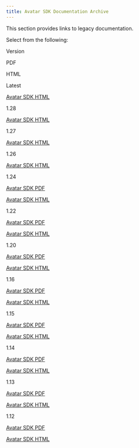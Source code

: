 ```yaml
---
title: Avatar SDK Documentation Archive
---
```

This section provides links to legacy documentation.

Select from the following:

Version

PDF

HTML

Latest

[Avatar SDK HTML](/documentation/avatarsdk/latest/concepts/avatars-sdk-intro/)

1.28

[Avatar SDK HTML](/documentation/avatarsdk/1.28/concepts/avatars-sdk-intro/)

1.27

[Avatar SDK HTML](/documentation/avatarsdk/1.27/concepts/avatars-sdk-intro/)

1.26

[Avatar SDK HTML](/documentation/avatarsdk/1.26/concepts/avatars-sdk-intro/)

1.24

[Avatar SDK PDF](https://securecdn.oculus.com/sr/avatarsdk-latest/)

[Avatar SDK HTML](/documentation/avatarsdk/1.24/concepts/avatars-gsg-intro/)

1.22

[Avatar SDK PDF](https://securecdn.oculus.com/sr/avatarsdk-1.22/)

[Avatar SDK HTML](/documentation/avatarsdk/1.22/concepts/avatars-gsg-intro/)

1.20

[Avatar SDK PDF](https://securecdn.oculus.com/sr/avatarsdk-1.20/)

[Avatar SDK HTML](/documentation/avatarsdk/1.20/concepts/avatars-gsg-intro/)

1.16

[Avatar SDK PDF](https://securecdn.oculus.com/sr/avatarsdk-1.16/)

[Avatar SDK HTML](/documentation/avatarsdk/1.16/concepts/avatars-gsg-intro/)

1.15

[Avatar SDK PDF](https://securecdn.oculus.com/sr/avatarsdk-1.15/)

[Avatar SDK HTML](/documentation/avatarsdk/1.15/concepts/avatars-gsg-intro/)

1.14

[Avatar SDK PDF](https://securecdn.oculus.com/sr/avatarsdk-1.14/)

[Avatar SDK HTML](/documentation/avatarsdk/1.14/concepts/avatars-gsg-intro/)

1.13

[Avatar SDK PDF](https://securecdn.oculus.com/sr/avatarsdk-1.13/)

[Avatar SDK HTML](/documentation/avatarsdk/1.13/concepts/avatars-gsg-intro/)

1.12

[Avatar SDK PDF](https://securecdn.oculus.com/sr/avatarsdk-1.12/)

[Avatar SDK HTML](/documentation/avatarsdk/1.12/concepts/avatars-gsg-intro/)

